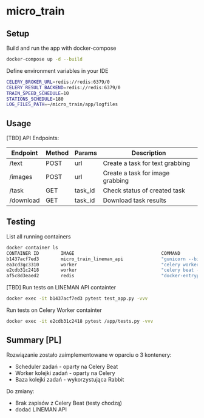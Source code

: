# micro_train

## Setup

Build and run the app with docker-compose
```bash
docker-compose up -d --build
```
Define environment variables in your IDE
```bash
CELERY_BROKER_URL=redis://redis:6379/0
CELERY_RESULT_BACKEND=redis://redis:6379/0
TRAIN_SPEED_SCHEDULE=10
STATIONS_SCHEDULE=180
LOG_FILES_PATH=~/micro_train/app/logfiles
```

## Usage

[TBD] API Endpoints:

| Endpoint | Method | Params | Description |
| -------- | ------ | ------ | ----------- |
| /text | POST | url | Create a task for text grabbing |
| /images | POST | url | Create a task for image grabbing |
| /task | GET | task_id | Check status of created task |
| /download | GET | task_id | Download task results |


## Testing

List all running containers
```bash
docker container ls
CONTAINER ID        IMAGE                                COMMAND                  CREATED             STATUS              PORTS                    NAMES
b1437acf7ed3        micro_train_lineman_api              "gunicorn --bind 0.0…"   About an hour ago   Up About an hour    0.0.0.0:5002->5002/tcp   mikrotrain_lineman_api_1
ea3cd3gc3310        worker                               "celery worker --app…"   About an hour ago   Up About an hour                             micro_train_worker_1
e2cdb31c2418        worker                               "celery beat --app=w…"   About an hour ago   Up About an hour                             micro_train_beat_1
af5c8d3eaed2        redis                                "docker-entrypoint.s…"   About an hour ago   Up About an hour    0.0.0.0:6379->6379/tcp   mikrotrain_redis_1
```

[TBD] Run tests on LINEMAN API containter
```bash
docker exec -it b1437acf7ed3 pytest test_app.py -vvv
```

Run tests on Celery Worker containter
```bash
docker exec -it e2cdb31c2418 pytest /app/tests.py -vvv
```
## Summary [PL]
Rozwiązanie zostało zaimplementowane w oparciu o 3 kontenery:
 * Scheduler zadań - oparty na Celery Beat
 * Worker kolejki zadań - oparty na Celery
 * Baza kolejki zadań - wykorzystująca Rabbit
 
Do zmiany:
 * Brak zapisów z Celery Beat (testy chodzą)
 * dodać LINEMAN API
